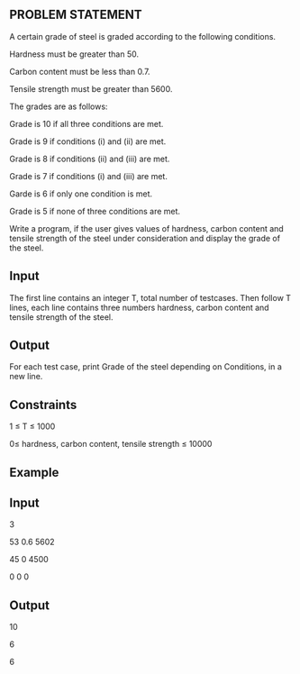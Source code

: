 ## PROBLEM STATEMENT

A certain grade of steel is graded according to the following conditions.

Hardness must be greater than 50.

Carbon content must be less than 0.7.

Tensile strength must be greater than 5600.


The grades are as follows:

Grade is 10 if all three conditions are met.

Grade is 9 if conditions (i) and (ii) are met.

Grade is 8 if conditions (ii) and (iii) are met.

Grade is 7 if conditions (i) and (iii) are met.

Garde is 6 if only one condition is met.

Grade is 5 if none of three conditions are met.

Write a program, if the user gives values of hardness, carbon content and tensile strength of the steel under consideration and display the grade of the steel.


## Input

The first line contains an integer T, total number of testcases. Then follow T lines, each line contains three numbers hardness, carbon content and tensile strength of the steel.

## Output

For each test case, print Grade of the steel depending on Conditions, in a new line.

## Constraints

1 ≤ T ≤ 1000

0≤ hardness, carbon content, tensile strength ≤ 10000

## Example

## Input

3 

53    0.6     5602

45     0      4500

0      0        0 


## Output

10

6

6
